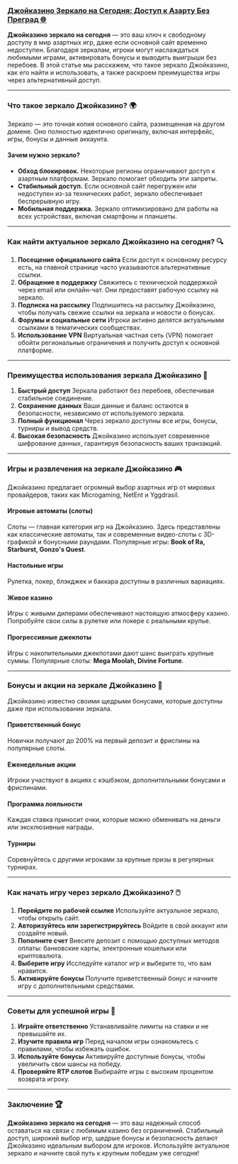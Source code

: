 ### [Джойказино Зеркало на Сегодня: Доступ к Азарту Без Преград 🌐](https://rpc30.call2me.pro/?/ru/registration?apkpop=0\&partner=p24970p3289525p8e5d)

**Джойказино зеркало на сегодня** — это ваш ключ к свободному доступу в мир азартных игр, даже если основной сайт временно недоступен. Благодаря зеркалам, игроки могут наслаждаться любимыми играми, активировать бонусы и выводить выигрыши без перебоев. В этой статье мы расскажем, что такое зеркало Джойказино, как его найти и использовать, а также раскроем преимущества игры через альтернативный доступ.

***

### Что такое зеркало Джойказино? 🌍

Зеркало — это точная копия основного сайта, размещенная на другом домене. Оно полностью идентично оригиналу, включая интерфейс, игры, бонусы и данные аккаунта.

#### Зачем нужно зеркало?

* **Обход блокировок.** Некоторые регионы ограничивают доступ к азартным платформам. Зеркало помогает обходить эти запреты.
* **Стабильный доступ.** Если основной сайт перегружен или недоступен из-за технических работ, зеркало обеспечивает беспрерывную игру.
* **Мобильная поддержка.** Зеркало оптимизировано для работы на всех устройствах, включая смартфоны и планшеты.

***

### Как найти актуальное зеркало Джойказино на сегодня? 🔍

1. **Посещение официального сайта**
   Если доступ к основному ресурсу есть, на главной странице часто указываются альтернативные ссылки.
2. **Обращение в поддержку**
   Свяжитесь с технической поддержкой через email или онлайн-чат. Они предоставят рабочую ссылку на зеркало.
3. **Подписка на рассылку**
   Подпишитесь на рассылку Джойказино, чтобы получать свежие ссылки на зеркала и новости о бонусах.
4. **Форумы и социальные сети**
   Игроки активно делятся актуальными ссылками в тематических сообществах.
5. **Использование VPN**
   Виртуальная частная сеть (VPN) помогает обойти региональные ограничения и получить доступ к основной платформе.

***

### Преимущества использования зеркала Джойказино 🎲

1. **Быстрый доступ**
   Зеркала работают без перебоев, обеспечивая стабильное соединение.
2. **Сохранение данных**
   Ваши данные и баланс остаются в безопасности, независимо от используемого зеркала.
3. **Полный функционал**
   Через зеркало доступны все игры, бонусы, турниры и вывод средств.
4. **Высокая безопасность**
   Джойказино использует современное шифрование данных, гарантируя безопасность ваших транзакций.

***

### Игры и развлечения на зеркале Джойказино 🎮

Джойказино предлагает огромный выбор азартных игр от мировых провайдеров, таких как Microgaming, NetEnt и Yggdrasil.

#### Игровые автоматы (слоты)

Слоты — главная категория игр на Джойказино. Здесь представлены как классические автоматы, так и современные видео-слоты с 3D-графикой и бонусными раундами. Популярные игры: **Book of Ra, Starburst, Gonzo's Quest**.

#### Настольные игры

Рулетка, покер, блэкджек и баккара доступны в различных вариациях.

#### Живое казино

Игры с живыми дилерами обеспечивают настоящую атмосферу казино. Попробуйте свои силы в рулетке или покере с реальными крупье.

#### Прогрессивные джекпоты

Игры с накопительными джекпотами дают шанс выиграть крупные суммы. Популярные слоты: **Mega Moolah, Divine Fortune**.

***

### Бонусы и акции на зеркале Джойказино 🎁

Джойказино известно своими щедрыми бонусами, которые доступны даже при использовании зеркала.

#### Приветственный бонус

Новички получают до 200% на первый депозит и фриспины на популярные слоты.

#### Еженедельные акции

Игроки участвуют в акциях с кэшбэком, дополнительными бонусами и фриспинами.

#### Программа лояльности

Каждая ставка приносит очки, которые можно обменивать на деньги или эксклюзивные награды.

#### Турниры

Соревнуйтесь с другими игроками за крупные призы в регулярных турнирах.

***

### Как начать игру через зеркало Джойказино? 🖱️

1. **Перейдите по рабочей ссылке**
   Используйте актуальное зеркало, чтобы открыть сайт.
2. **Авторизуйтесь или зарегистрируйтесь**
   Войдите в свой аккаунт или создайте новый.
3. **Пополните счет**
   Внесите депозит с помощью доступных методов оплаты: банковские карты, электронные кошельки или криптовалюта.
4. **Выберите игру**
   Исследуйте каталог игр и выберите то, что вам нравится.
5. **Активируйте бонусы**
   Получите приветственный бонус и начните игру с дополнительными средствами.

***

### Советы для успешной игры 🔑

1. **Играйте ответственно**
   Устанавливайте лимиты на ставки и не превышайте их.
2. **Изучите правила игр**
   Перед началом игры ознакомьтесь с правилами, чтобы избежать ошибок.
3. **Используйте бонусы**
   Активируйте доступные бонусы, чтобы увеличить свои шансы на победу.
4. **Проверяйте RTP слотов**
   Выбирайте игры с высоким процентом возврата игроку.

***

### Заключение 🏆

**Джойказино зеркало на сегодня** — это ваш надежный способ оставаться на связи с любимым казино без ограничений. Стабильный доступ, широкий выбор игр, щедрые бонусы и безопасность делают Джойказино идеальным выбором для игроков. Используйте актуальное зеркало и начните свой путь к крупным победам уже сегодня!
